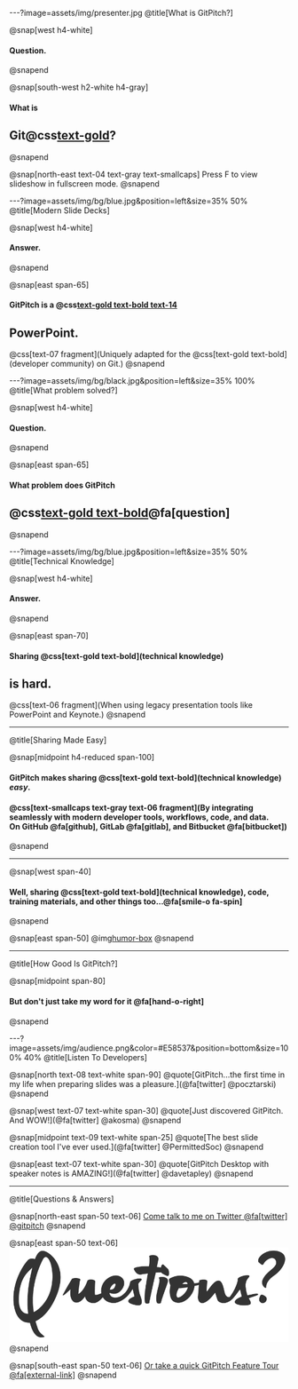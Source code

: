 ---?image=assets/img/presenter.jpg
@title[What is GitPitch?]

@snap[west h4-white]
#### Question.
@snapend

@snap[south-west h2-white h4-gray]
#### What is
## Git@css[text-gold](Pitch)?
@snapend

@snap[north-east text-04 text-gray text-smallcaps]
Press F to view slideshow in fullscreen mode.
@snapend

---?image=assets/img/bg/blue.jpg&position=left&size=35% 50%
@title[Modern Slide Decks]

@snap[west h4-white]
#### Answer.
@snapend

@snap[east span-65]
#### GitPitch is a @css[text-gold text-bold text-14](modern)
## **PowerPoint**.
@css[text-07 fragment](Uniquely adapted for the @css[text-gold text-bold](developer community) on Git.)
@snapend

---?image=assets/img/bg/black.jpg&position=left&size=35% 100%
@title[What problem solved?]

@snap[west h4-white]
#### Question.
@snapend

@snap[east span-65]
#### What problem does GitPitch
## @css[text-gold text-bold](solve)@fa[question]
@snapend

---?image=assets/img/bg/blue.jpg&position=left&size=35% 50%
@title[Technical Knowledge]

@snap[west h4-white]
#### Answer.
@snapend

@snap[east span-70]
#### Sharing @css[text-gold text-bold](technical knowledge)
## **is hard**.
@css[text-06 fragment](When using legacy presentation tools like PowerPoint and Keynote.)
@snapend

---
@title[Sharing Made Easy]

@snap[midpoint h4-reduced span-100]
#### GitPitch makes sharing @css[text-gold text-bold](technical knowledge) *easy*.

#### @css[text-smallcaps text-gray text-06 fragment](By integrating seamlessly with modern developer tools, workflows, code, and data.<br>On GitHub @fa[github], GitLab @fa[gitlab], and Bitbucket @fa[bitbucket])
@snapend

---

@snap[west span-40]
#### Well, sharing @css[text-gold text-bold](technical knowledge), code, training materials, and other things too...@fa[smile-o fa-spin]
@snapend

@snap[east span-50]
@img[humor-box](assets/img/instagram.png)
@snapend

---
@title[How Good Is GitPitch?]

@snap[midpoint span-80]
#### But don't just take my word for it @fa[hand-o-right]
@snapend

---?image=assets/img/audience.png&color=#E58537&position=bottom&size=100% 40%
@title[Listen To Developers]


@snap[north text-08 text-white span-90]
@quote[GitPitch...the first time in my life when preparing slides was a pleasure.](@fa[twitter] @pocztarski)
@snapend

@snap[west text-07 text-white span-30]
@quote[Just discovered GitPitch. And WOW!](@fa[twitter] @akosma)
@snapend

@snap[midpoint text-09 text-white span-25]
@quote[The best slide creation tool I've ever used.](@fa[twitter] @PermittedSoc)
@snapend

@snap[east text-07 text-white span-30]
@quote[GitPitch Desktop with speaker notes is AMAZING!](@fa[twitter] @davetapley)
@snapend

---
@title[Questions & Answers]

@snap[north-east span-50 text-06]
[Come talk to me on Twitter @fa[twitter] @gitpitch](https://twitter.com/gitpitch)
@snapend

@snap[east span-50 text-06]
![](assets/img/questions-4.png)
@snapend

@snap[south-east span-50 text-06]
[Or take a quick GitPitch Feature Tour @fa[external-link]](https://gitpitch.com/features)
@snapend

